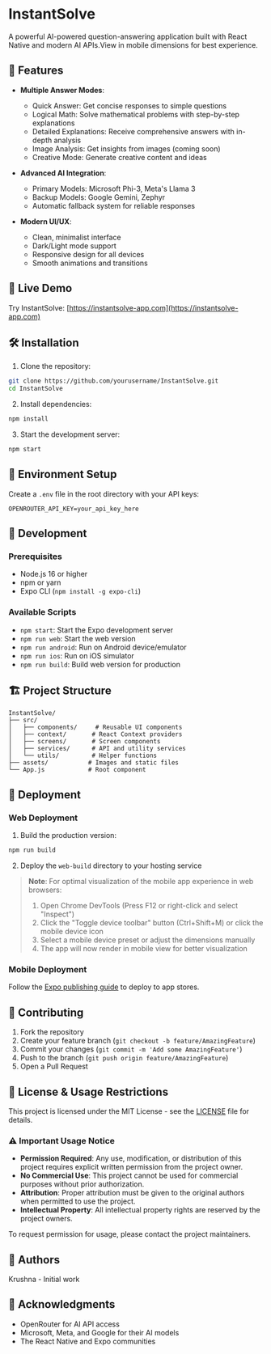 # InstantSolve

A powerful AI-powered question-answering application built with React Native and modern AI APIs.View in mobile dimensions for best experience.

## 🌟 Features

- **Multiple Answer Modes**:
  - Quick Answer: Get concise responses to simple questions
  - Logical Math: Solve mathematical problems with step-by-step explanations
  - Detailed Explanations: Receive comprehensive answers with in-depth analysis
  - Image Analysis: Get insights from images (coming soon)
  - Creative Mode: Generate creative content and ideas

- **Advanced AI Integration**:
  - Primary Models: Microsoft Phi-3, Meta's Llama 3
  - Backup Models: Google Gemini, Zephyr
  - Automatic fallback system for reliable responses

- **Modern UI/UX**:
  - Clean, minimalist interface
  - Dark/Light mode support
  - Responsive design for all devices
  - Smooth animations and transitions

## 🚀 Live Demo

Try InstantSolve: [https://instantsolve-app.com](https://instantsolve-app.com)

## 🛠️ Installation

1. Clone the repository:
```bash
git clone https://github.com/yourusername/InstantSolve.git
cd InstantSolve
```

2. Install dependencies:
```bash
npm install
```

3. Start the development server:
```bash
npm start
```

## 🔧 Environment Setup

Create a `.env` file in the root directory with your API keys:

```env
OPENROUTER_API_KEY=your_api_key_here
```

## 📱 Development

### Prerequisites

- Node.js 16 or higher
- npm or yarn
- Expo CLI (`npm install -g expo-cli`)

### Available Scripts

- `npm start`: Start the Expo development server
- `npm run web`: Start the web version
- `npm run android`: Run on Android device/emulator
- `npm run ios`: Run on iOS simulator
- `npm run build`: Build web version for production

## 🏗️ Project Structure

```
InstantSolve/
├── src/
│   ├── components/     # Reusable UI components
│   ├── context/       # React Context providers
│   ├── screens/       # Screen components
│   ├── services/      # API and utility services
│   └── utils/         # Helper functions
├── assets/           # Images and static files
└── App.js            # Root component
```

## 🚀 Deployment

### Web Deployment

1. Build the production version:
```bash
npm run build
```

2. Deploy the `web-build` directory to your hosting service

> **Note**: For optimal visualization of the mobile app experience in web browsers:
> 1. Open Chrome DevTools (Press F12 or right-click and select "Inspect")
> 2. Click the "Toggle device toolbar" button (Ctrl+Shift+M) or click the mobile device icon
> 3. Select a mobile device preset or adjust the dimensions manually
> 4. The app will now render in mobile view for better visualization

### Mobile Deployment

Follow the [Expo publishing guide](https://docs.expo.dev/workflow/publishing/) to deploy to app stores.

## 🤝 Contributing

1. Fork the repository
2. Create your feature branch (`git checkout -b feature/AmazingFeature`)
3. Commit your changes (`git commit -m 'Add some AmazingFeature'`)
4. Push to the branch (`git push origin feature/AmazingFeature`)
5. Open a Pull Request

## 📄 License & Usage Restrictions

This project is licensed under the MIT License - see the [LICENSE](LICENSE) file for details.

### ⚠️ Important Usage Notice

- **Permission Required**: Any use, modification, or distribution of this project requires explicit written permission from the project owner.
- **No Commercial Use**: This project cannot be used for commercial purposes without prior authorization.
- **Attribution**: Proper attribution must be given to the original authors when permitted to use the project.
- **Intellectual Property**: All intellectual property rights are reserved by the project owners.

To request permission for usage, please contact the project maintainers.

## 👥 Authors

Krushna - Initial work

## 🙏 Acknowledgments

- OpenRouter for AI API access
- Microsoft, Meta, and Google for their AI models
- The React Native and Expo communities